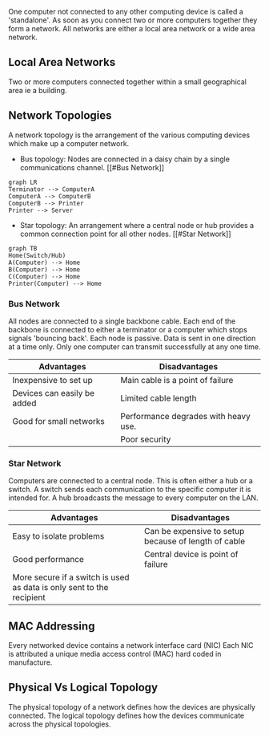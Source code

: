One computer not connected to any other computing device is called a 'standalone'. As soon as you connect two or more computers together they form a network. All networks are either a local area network or a wide area network.

## Local Area Networks

Two or more computers connected together within a small geographical area ie a building. 

## Network Topologies

A network topology is the arrangement of the various computing devices which make up a computer network.

- Bus topology: Nodes are connected in a daisy chain by a single communications channel. [[#Bus Network]]
```mermaid
graph LR
Terminator --> ComputerA
ComputerA --> ComputerB
ComputerB --> Printer
Printer --> Server
```

- Star topology: An arrangement where a central node or hub provides a common connection point for all other nodes. [[#Star Network]]
```mermaid
graph TB
Home(Switch/Hub)
A(Computer) --> Home
B(Computer) --> Home
C(Computer) --> Home
Printer(Computer) --> Home
```

### Bus Network

All nodes are connected to a single backbone cable. Each end of the backbone is connected to either a terminator or a computer which stops signals 'bouncing back'. Each node is passive. Data is sent in one direction at a time only. Only one computer can transmit successfully at any one time.

| Advantages                  | Disadvantages                        |
| --------------------------- | ------------------------------------ |
| Inexpensive to set up       | Main cable is a point of failure     |
| Devices can easily be added | Limited cable length                 |
| Good for small networks     | Performance degrades with heavy use. |
|                             | Poor security                        |


### Star Network

Computers are connected to a central node. This is often either a hub or a switch.
A switch sends each communication to the specific computer it is intended for. A hub broadcasts the message to every computer on the LAN.

| Advantages                                                            | Disadvantages                                        |
| --------------------------------------------------------------------- | ---------------------------------------------------- |
| Easy to isolate problems                                              | Can be expensive to setup because of length of cable |
| Good performance                                                      | Central device is point of failure                   |
| More secure if a switch is used as data is only sent to the recipient |                                                      |


## MAC Addressing

Every networked device contains a network interface card (NIC)
Each NIC is attributed a unique media access control (MAC) hard coded in manufacture.


## Physical Vs Logical Topology

The physical topology of a network defines how the devices are physically connected.
The logical topology defines how the devices communicate across the physical topologies. 